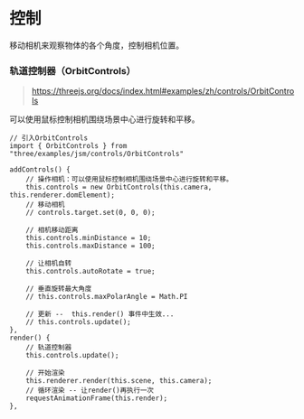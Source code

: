 # 控制

移动相机来观察物体的各个角度，控制相机位置。

### 轨道控制器（OrbitControls）

> https://threejs.org/docs/index.html#examples/zh/controls/OrbitControls

可以使用鼠标控制相机围绕场景中心进行旋转和平移。

```
// 引入OrbitControls
import { OrbitControls } from "three/examples/jsm/controls/OrbitControls"
```

```
addControls() {
    // 操作相机：可以使用鼠标控制相机围绕场景中心进行旋转和平移。
    this.controls = new OrbitControls(this.camera, this.renderer.domElement);
    // 移动相机
    // controls.target.set(0, 0, 0);
    
    // 相机移动距离
    this.controls.minDistance = 10;
    this.controls.maxDistance = 100;
    
    // 让相机自转 
    this.controls.autoRotate = true;
    
    // 垂直旋转最大角度
    // this.controls.maxPolarAngle = Math.PI
    
    // 更新 --  this.render() 事件中生效...
    // this.controls.update();
}, 
render() {
    // 轨道控制器
    this.controls.update();
    
    // 开始渲染
    this.renderer.render(this.scene, this.camera);
    // 循环渲染 -- 让render()再执行一次
    requestAnimationFrame(this.render);
},
```